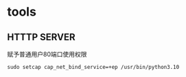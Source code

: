 # tools

## HTTTP SERVER
赋予普通用户80端口使用权限
```shell
sudo setcap cap_net_bind_service=+ep /usr/bin/python3.10
```

